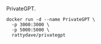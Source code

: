 PrivateGPT.

```
docker run -d --name PrivateGPT \
  -p 3000:3000 \
  -p 5000:5000 \
  rattydave/privategpt
```
